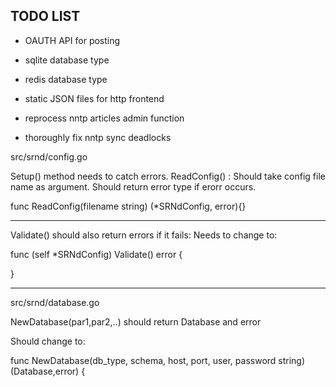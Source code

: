 

## TODO LIST ##

* OAUTH API for posting
* sqlite database type
* redis database type

* static JSON files for http frontend
* reprocess nntp articles admin function
* thoroughly fix nntp sync deadlocks

src/srnd/config.go 

Setup() method needs to catch errors.
ReadConfig() : Should take config file name as argument. Should return error type if erorr occurs.

func ReadConfig(filename string) (*SRNdConfig, error){}


-----------

Validate() should also return errors if it fails: Needs to change to:

func (self *SRNdConfig) Validate() error {
	
}


------------------

src/srnd/database.go

NewDatabase(par1,par2,..) should return Database and error

Should change to:

func NewDatabase(db_type, schema, host, port, user, password string) (Database,error)  {

